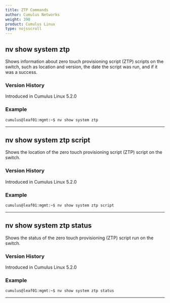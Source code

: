 ```yaml
---
title: ZTP Commands
author: Cumulus Networks
weight: 390
product: Cumulus Linux
type: nojsscroll
---
```

## nv show system ztp

Shows information about zero touch provisioning script (ZTP) scripts on the switch, such as location and version, the date the script was run, and if it was a success.

### Version History

Introduced in Cumulus Linux 5.2.0

### Example

```
cumulus@leaf01:mgmt:~$ nv show system ztp
```

- - -

## nv show system ztp script

Shows the location of the zero touch provisioning script (ZTP) script on the switch.

### Version History

Introduced in Cumulus Linux 5.2.0

### Example

```
cumulus@leaf01:mgmt:~$ nv show system ztp script
```

- - -

## nv show system ztp status

Shows the status of the zero touch provisioning (ZTP) script run on the switch.

### Version History

Introduced in Cumulus Linux 5.2.0

### Example

```
cumulus@leaf01:mgmt:~$ nv show system ztp status
```

- - - 


